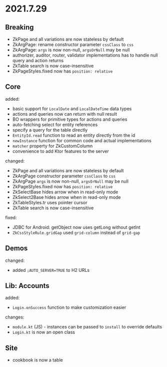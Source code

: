 # 2021.7.29

## Breaking

- ZkPage and all variations are now stateless by default
- ZkArgPage: rename constructor parameter `cssClass` to `css`
- ZkArgPage: `args` is now non-null, `argsOrNull` may be null
- authorizer, auditor, router, validator implementations has to handle null query and action returns
- ZkTable search is now case-insensitive
- ZkPageStyles.fixed now has `position: relative`

## Core

added:

- basic support for `LocalDate` and `LocalDateTime` data types
- actions and queries now can return with null result
- BO wrappers for primitive types for actions and queries
- auto-fetching select for entity references
- specify a query for the table directly
- `EntityId.read` function to read an entity directly from the id
- `newInstance` function for common code and actual implementations
- `matcher` property for ZkCustomColumn
- convenience to add Ktor features to the server

changed:

- ZkPage and all variations are now stateless by default
- ZkArgPage constructor parameter `cssClass`  to `css`
- ZkArgPage `args` is now non-null, `argsOrNull` may be null
- ZkPageStyles.fixed now has `position: relative`
- ZkSelectBase hides arrow when in read-only mode
- ZkSelect2Base hides arrow when in read-only mode
- ZkTableStyles.tr uses pointer cursor
- ZkTable search is now case-insensitive

fixed:

- JDBC for Android: getObject now uses getLong without getInt
- `ZkCssStyleRule.gridGap` used `grid-column` instead of `grid-gap`

## Demos

changed:

- added `;AUTO_SERVER=TRUE` to H2 URLs

## Lib: Accounts

added:

- `Login.onSuccess` function to make customization easier

changes:

- `module.kt` (JS) - instances can be passed to `install` to override defaults
- `Login.kt` is now an open class

## Site

- cookbook is now a table

